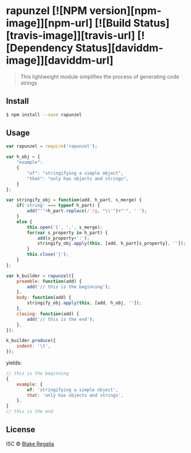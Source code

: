 # rapunzel [![NPM version][npm-image]][npm-url] [![Build Status][travis-image]][travis-url] [![Dependency Status][daviddm-image]][daviddm-url]
> This lightweight module simplifies the process of generating code strings


## Install

```sh
$ npm install --save rapunzel
```


## Usage

```js
var rapunzel = require('rapunzel');

var h_obj = {
	"example":
	{
		"of": "stringifying a simple object",
		"that": "only has objects and strings",
	}
};

var stringify_obj = function(add, h_part, s_merge) {
	if('string' === typeof h_part) {
		add("'"+h_part.replace(/'/g, "\\'")+"'", ' ');
	}
	else {
		this.open('{', ',', s_merge);
		for(var s_property in h_part) {
			add(s_property+':');
			stringify_obj.apply(this, [add, h_part[s_property], '']);
		}
		this.close('}');
	}
};

var k_builder = rapunzel({
	preamble: function(add) {
		add('// this is the beginning');
	},
	body: function(add) {
		stringify_obj.apply(this, [add, h_obj, '']);
	},
	closing: function(add) {
		add('// this is the end');
	},
});

k_builder.produce({
	indent: '\t',
});
```

yields:
```javascript
// this is the beginning
{
	example: {
		of: 'stringifying a simple object',
		that: 'only has objects and strings',
	},
}
// this is the end
```

## License

ISC © [Blake Regalia]()

<!-- 
[npm-image]: https://badge.fury.io/js/rapunzel.svg
[npm-url]: https://npmjs.org/package/rapunzel
[travis-image]: https://travis-ci.org/blake-regalia/rapunzel.js.svg?branch=master
[travis-url]: https://travis-ci.org/blake-regalia/rapunzel.js
[daviddm-image]: https://david-dm.org/blake-regalia/rapunzel.js.svg?theme=shields.io
[daviddm-url]: https://david-dm.org/blake-regalia/rapunzel.js
 -->